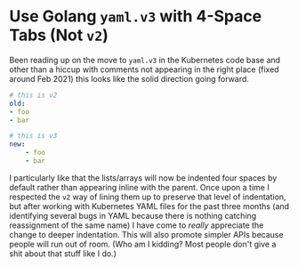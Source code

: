 # Use Golang `yaml.v3` with 4-Space Tabs (Not `v2`)

Been reading up on the move to `yaml.v3` in the Kubernetes code base and
other than a hiccup with comments not appearing in the right place
(fixed around Feb 2021) this looks like the solid direction going
forward.

```yaml
# this is v2
old:
- foo
- bar

# this is v3
new:
    - foo
    - bar
```

I particularly like that the lists/arrays will now be indented four
spaces by default rather than appearing inline with the parent. Once
upon a time I respected the `v2` way of lining them up to preserve that
level of indentation, but after working with Kubernetes YAML files for
the past three months (and identifying several bugs in YAML because
there is nothing catching reassignment of the same name) I have come to
*really* appreciate the change to deeper indentation. This will also
promote simpler APIs because people will run out of room. (Who am I
kidding? Most people don't give a shit about that stuff like I do.)
